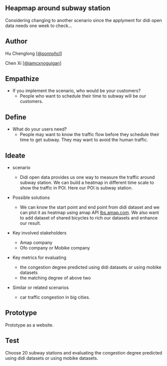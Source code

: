 ## Heapmap around subway station

Considering changing to another scenario since the applyment for didi open data needs one week to check...

## Author

Hu Chenglong [[@sonnyhcl](github.com/sonnyhcl)]

Chen Xi [[@iamcxnoguigan](github.com/iamcxnoguigan)]

## Empathize

- If you implement the scenario, who would be your customers?
  - People who want to schedule their time to subway will be our customers.

## Define

- What do your users need?
  - People may want to know the traffic flow before they schedule their time to get subway. They may want to avoid the human traffic.

## Ideate

- scenario

  - Didi open data provides us one way to measure the traffic around subway station. We can build a heatmap in different time scale to show the traffic in POI. Here our POI is subway station.
- Possible solutions

  - We can know the start point and end point from didi dataset and we can plot it as heatmap using amap API [lbs.amap.com](lbs.amap.com). We also want to add dataset of shared bicycles to rich our datasets and enhance our result. 
- Key involved stakeholders

  - Amap company
  - Ofo company or Mobike company
- Key metrics for evaluating
  - the congestion degree predicted using didi datasets or using mobike datasets
  - the matching degree of above two
- Similar or related scenarios
  - car traffic congestion in big cities.

## Prototype

Prototype as a website.

## Test

Choose 20 subway stations and evaluating the congestion degree predicted using didi datasets or using mobike datasets. 
